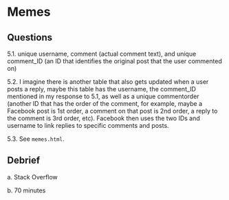 # Memes

## Questions

5.1. unique username, comment (actual comment text), and unique comment_ID (an ID that identifies the original post that the
     user commented on)

5.2. I imagine there is another table that also gets updated when a user posts a reply, maybe this table has the username,
     the comment_ID mentioned in my response to 5.1, as well as a unique commentorder (another ID that has the order of the comment,
     for example, maybe a Facebook post is 1st order, a comment on that post is 2nd order, a reply to the comment is 3rd order, etc).
     Facebook then uses the two IDs and username to link replies to specific comments and posts.

5.3. See `memes.html`.

## Debrief

a. Stack Overflow

b. 70 minutes
